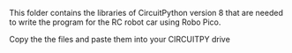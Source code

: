 This folder contains the libraries of CircuitPython version 8 that are needed to write the program for the RC robot car using Robo Pico.

Copy the the files and paste them into your CIRCUITPY drive
